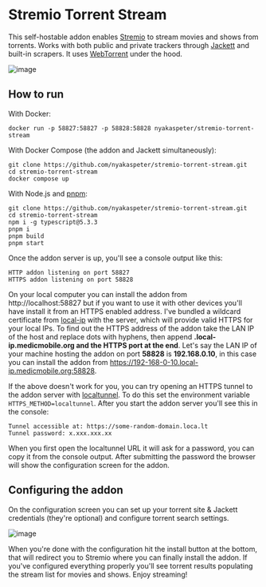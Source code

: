 # Stremio Torrent Stream

This self-hostable addon enables [Stremio](https://www.stremio.com/) to stream movies and shows from torrents. Works with both public and private trackers through [Jackett](https://github.com/Jackett/Jackett) and built-in scrapers. It uses [WebTorrent](https://github.com/webtorrent/webtorrent) under the hood.

![image](https://github.com/nyakaspeter/stremio-torrent-stream/assets/43880678/42040b81-2bf5-43f0-b827-9d62c3a1d79c)

## How to run

With Docker:

```
docker run -p 58827:58827 -p 58828:58828 nyakaspeter/stremio-torrent-stream
```

With Docker Compose (the addon and Jackett simultaneously):

```
git clone https://github.com/nyakaspeter/stremio-torrent-stream.git
cd stremio-torrent-stream
docker compose up
```

With Node.js and [pnpm](https://pnpm.io/installation):

```
git clone https://github.com/nyakaspeter/stremio-torrent-stream.git
cd stremio-torrent-stream
npm i -g typescript@5.3.3
pnpm i
pnpm build
pnpm start
```

Once the addon server is up, you'll see a console output like this:

```
HTTP addon listening on port 58827
HTTPS addon listening on port 58828
```

On your local computer you can install the addon from http://localhost:58827 but if you want to use it with other devices you'll have install it from an HTTPS enabled address. I've bundled a wildcard certificate from [local-ip](https://local-ip.medicmobile.org/) with the server, which will provide valid HTTPS for your local IPs. To find out the HTTPS address of the addon take the LAN IP of the host and replace dots with hyphens, then append **.local-ip.medicmobile.org and the HTTPS port at the end**. Let's say the LAN IP of your machine hosting the addon on port **58828** is **192.168.0.10**, in this case you can install the addon from https://192-168-0-10.local-ip.medicmobile.org:58828.

If the above doesn't work for you, you can try opening an HTTPS tunnel to the addon server with [localtunnel](https://theboroer.github.io/localtunnel-www/). To do this set the environment variable `HTTPS_METHOD=localtunnel`. After you start the addon server you'll see this in the console:

```
Tunnel accessible at: https://some-random-domain.loca.lt
Tunnel password: x.xxx.xxx.xx
```

When you first open the localtunnel URL it will ask for a password, you can copy it from the console output. After submitting the password the browser will show the configuration screen for the addon.

## Configuring the addon

On the configuration screen you can set up your torrent site & Jackett credentials (they're optional) and configure torrent search settings.

![image](https://github.com/nyakaspeter/stremio-torrent-stream/assets/43880678/d9a581a9-8036-44ab-942a-3750261cb50c)

When you're done with the configuration hit the install button at the bottom, that will redirect you to Stremio where you can finally install the addon. If you've configured everything properly you'll see torrent results populating the stream list for movies and shows. Enjoy streaming!

